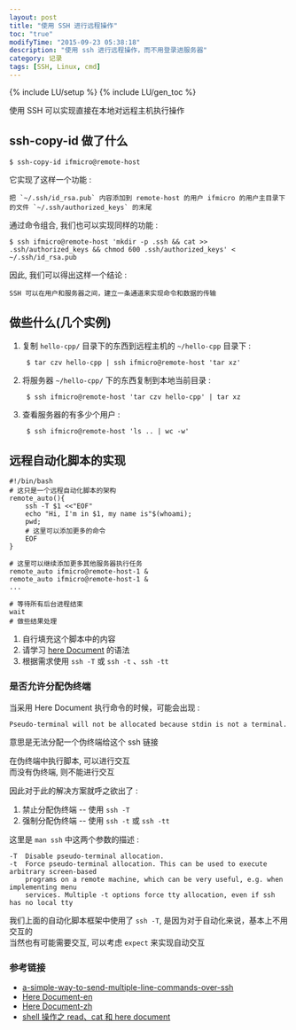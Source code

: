 ```yaml
---
layout: post
title: "使用 SSH 进行远程操作"
toc: "true"
modifyTime: "2015-09-23 05:38:18"
description: "使用 ssh 进行远程操作，而不用登录进服务器"
category: 记录
tags: [SSH, Linux, cmd]
---
```

{% include LU/setup %}
{% include LU/gen_toc %}

使用 SSH 可以实现直接在本地对远程主机执行操作  

## ssh-copy-id 做了什么

	$ ssh-copy-id ifmicro@remote-host  

它实现了这样一个功能 :  

	把 `~/.ssh/id_rsa.pub` 内容添加到 remote-host 的用户 ifmicro 的用户主目录下的文件 `~/.ssh/authorized_keys` 的末尾  

通过命令组合, 我们也可以实现同样的功能 :  

	$ ssh ifmicro@remote-host 'mkdir -p .ssh && cat >> .ssh/authorized_keys && chmod 600 .ssh/authorized_keys' < ~/.ssh/id_rsa.pub

因此, 我们可以得出这样一个结论 :  

	SSH 可以在用户和服务器之间，建立一条通道来实现命令和数据的传输  

## 做些什么(几个实例)

1. 复制 `hello-cpp/` 目录下的东西到远程主机的 `~/hello-cpp` 目录下 :  

		$ tar czv hello-cpp | ssh ifmicro@remote-host 'tar xz'

2. 将服务器 `~/hello-cpp/` 下的东西复制到本地当前目录 : 

		$ ssh ifmicro@remote-host 'tar czv hello-cpp' | tar xz

3. 查看服务器的有多少个用户 :  

		$ ssh ifmicro@remote-host 'ls .. | wc -w'

## 远程自动化脚本的实现  

	#!/bin/bash
	# 这只是一个远程自动化脚本的架构  
	remote_auto(){
		ssh -T $1 <<"EOF"
		echo "Hi, I'm in $1, my name is"$(whoami);
		pwd;
		# 这里可以添加更多的命令
		EOF
	}

	# 这里可以继续添加更多其他服务器执行任务
	remote_auto ifmicro@remote-host-1 &
	remote_auto ifmicro@remote-host-1 &
	...

	# 等待所有后台进程结束
	wait 
	# 做些结果处理

1. 自行填充这个脚本中的内容  
2. 请学习 [here Document](http://www.tldp.org/LDP/abs/html/here-docs.html) 的语法
3. 根据需求使用 `ssh -T` 或 `ssh -t` 、`ssh -tt`

### 是否允许分配伪终端

当采用 Here Document 执行命令的时候，可能会出现 : 

	Pseudo-terminal will not be allocated because stdin is not a terminal.
	
意思是无法分配一个伪终端给这个 ssh 链接  

在伪终端中执行脚本, 可以进行交互  
而没有伪终端, 则不能进行交互  


因此对于此的解决方案就呼之欲出了 :  

1. 禁止分配伪终端 -- 使用 `ssh -T`
2. 强制分配伪终端 -- 使用 `ssh -t`  或 `ssh -tt`

这里是 `man ssh` 中这两个参数的描述 : 

	-T	Disable pseudo-terminal allocation.
	-t	Force pseudo-terminal allocation. This can be used to execute arbitrary screen-based 
		programs on a remote machine, which can be very useful, e.g. when implementing menu 
		services. Multiple -t options force tty allocation, even if ssh has no local tty
	

我们上面的自动化脚本框架中使用了 `ssh -T`, 是因为对于自动化来说，基本上不用交互的  
当然也有可能需要交互, 可以考虑 `expect` 来实现自动交互  

### 参考链接  

* [a-simple-way-to-send-multiple-line-commands-over-ssh](http://www.unixmantra.com/2014/03/a-simple-way-to-send-multiple-line-commands-over-ssh.html)
* [Here Document-en](http://www.tldp.org/LDP/abs/html/here-docs.html)
* [Here Document-zh](http://shouce.jb51.net/shell/here-docs.html)  
* [shell 操作之 read、cat 和 here document](http://www.open-open.com/lib/view/open1415793400445.html)

